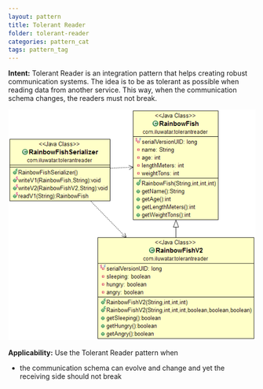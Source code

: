 ```yaml
---
layout: pattern
title: Tolerant Reader
folder: tolerant-reader
categories: pattern_cat
tags: pattern_tag
---
```


**Intent:** Tolerant Reader is an integration pattern that helps creating
robust communication systems. The idea is to be as tolerant as possible when
reading data from another service. This way, when the communication schema
changes, the readers must not break.

![alt text](./etc/tolerant-reader.png "Tolerant Reader")

**Applicability:** Use the Tolerant Reader pattern when

* the communication schema can evolve and change and yet the receiving side should not break